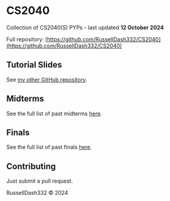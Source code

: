 # CS2040

Collection of CS2040(S) PYPs - last updated **12 October 2024**

Full repository: [https://github.com/RussellDash332/CS2040](https://github.com/RussellDash332/CS2040)

## Tutorial Slides
See [my other GitHub repository](https://github.com/RussellDash332/slides/tree/main/CS2040).

## Midterms
See the full list of past midterms [here](./midterms.md).

## Finals
See the full list of past finals [here](./midterms.md).

## Contributing
Just submit a pull request.

RussellDash332 &copy; 2024